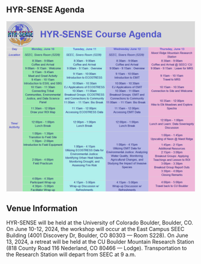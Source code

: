 ## HYR-SENSE Agenda
![Agenda](docs/assets/esiil_content/Hyrsense_Agenda.png) 

## Venue Information
HYR-SENSE will be held at the University of Colorado Boulder, Boulder, CO. On June 10-12, 2024, the workshop will occur at the East Campus SEEC Building (4001 Discovery Dr, Boulder, CO 80303 — Room S228). On June 13, 2024, a retreat will be held at the CU Boulder Mountain Research Station (818 County Road 116 Nederland, CO 80466 — Lodge). Transportation to the Research Station will depart from SEEC at 9 a.m.
